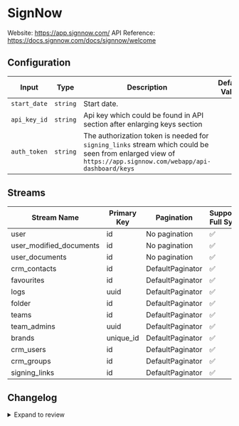 # SignNow
Website: https://app.signnow.com/
API Reference: https://docs.signnow.com/docs/signnow/welcome

## Configuration

| Input | Type | Description | Default Value |
|-------|------|-------------|---------------|
| `start_date` | `string` | Start date.  |  |
| `api_key_id` | `string` | Api key which could be found in API section after enlarging keys section  |  |
| `auth_token` | `string` | The authorization token is needed for `signing_links` stream which could be seen from enlarged view of `https://app.signnow.com/webapp/api-dashboard/keys`  |  |

## Streams
| Stream Name | Primary Key | Pagination | Supports Full Sync | Supports Incremental |
|-------------|-------------|------------|---------------------|----------------------|
| user | id | No pagination | ✅ |  ✅  |
| user_modified_documents | id | No pagination | ✅ |  ✅  |
| user_documents | id | No pagination | ✅ |  ✅  |
| crm_contacts | id | DefaultPaginator | ✅ |  ✅  |
| favourites | id | DefaultPaginator | ✅ |  ❌  |
| logs | uuid | DefaultPaginator | ✅ |  ✅  |
| folder | id | DefaultPaginator | ✅ |  ✅  |
| teams | id | DefaultPaginator | ✅ |  ✅  |
| team_admins | uuid | DefaultPaginator | ✅ |  ✅  |
| brands | unique_id | DefaultPaginator | ✅ |  ❌  |
| crm_users | id | DefaultPaginator | ✅ |  ❌  |
| crm_groups | id | DefaultPaginator | ✅ |  ✅  |
| signing_links | id | DefaultPaginator | ✅ |  ✅  |

## Changelog

<details>
  <summary>Expand to review</summary>

| Version          | Date              | Pull Request | Subject        |
|------------------|-------------------|--------------|----------------|
| 0.0.15 | 2025-08-02 | [64463](https://github.com/airbytehq/airbyte/pull/64463) | Update dependencies |
| 0.0.14 | 2025-07-26 | [64008](https://github.com/airbytehq/airbyte/pull/64008) | Update dependencies |
| 0.0.13 | 2025-07-12 | [63064](https://github.com/airbytehq/airbyte/pull/63064) | Update dependencies |
| 0.0.12 | 2025-07-05 | [62744](https://github.com/airbytehq/airbyte/pull/62744) | Update dependencies |
| 0.0.11 | 2025-06-28 | [62273](https://github.com/airbytehq/airbyte/pull/62273) | Update dependencies |
| 0.0.10 | 2025-06-21 | [61802](https://github.com/airbytehq/airbyte/pull/61802) | Update dependencies |
| 0.0.9 | 2025-06-14 | [61619](https://github.com/airbytehq/airbyte/pull/61619) | Update dependencies |
| 0.0.8 | 2025-05-24 | [60524](https://github.com/airbytehq/airbyte/pull/60524) | Update dependencies |
| 0.0.7 | 2025-05-10 | [60056](https://github.com/airbytehq/airbyte/pull/60056) | Update dependencies |
| 0.0.6 | 2025-05-04 | [59603](https://github.com/airbytehq/airbyte/pull/59603) | Update dependencies |
| 0.0.5 | 2025-04-27 | [59012](https://github.com/airbytehq/airbyte/pull/59012) | Update dependencies |
| 0.0.4 | 2025-04-19 | [58433](https://github.com/airbytehq/airbyte/pull/58433) | Update dependencies |
| 0.0.3 | 2025-04-12 | [58000](https://github.com/airbytehq/airbyte/pull/58000) | Update dependencies |
| 0.0.2 | 2025-04-05 | [57430](https://github.com/airbytehq/airbyte/pull/57430) | Update dependencies |
| 0.0.1 | 2025-04-02 | [56977](https://github.com/airbytehq/airbyte/pull/56977) | Initial release by [@btkcodedev](https://github.com/btkcodedev) via Connector Builder |

</details>

